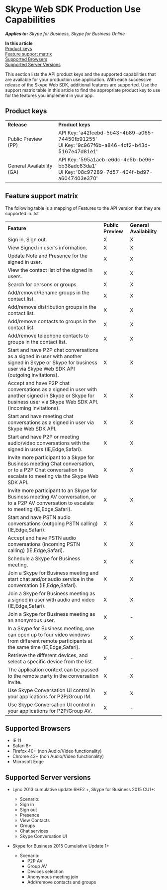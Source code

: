 # Skype Web SDK Production Use Capabilities


 _**Applies to:** Skype for Business, Skype for Business Online_

 **In this article**  
[Product keys](#product-keys)  
[Feature support matrix](#feature-support-matrix)  
[Supported Browsers](#supported-browsers)  
[Supported Server Versions](#supported-server-versions)



This section lists the API product keys and the supported capabilities that are available for your production use application. With each successive release of the Skype Web SDK, additional features are supported. Use the support matrix table in this article to find the appropriate product key to use for the features you implement in your app. 

## Product keys
<a name="sectionSection0"> </a>

|||
|:-----|:-----|
|**Release**|**Product keys**|
|Public Preview (PP)|API Key: 'a42fcebd-5b43-4b89-a065-74450fb91255' <br/> UI Key: '9c967f6b-a846-4df2-b43d-5167e47d81e1' |
|General Availability (GA)|API Key: '595a1aeb-e6dc-4e5b-be96-bb38adc83da1' <br/> UI Key: '08c97289-7d57-404f-bd97-a6047403e370'|




## Feature support matrix
<a name="sectionSection1"> </a>

The following table is a mapping of Features to the API version that they are supported in.
tst

||||
|:-----|:-----|:-----|
|**Feature**|**Public Preview**|**General Availability**|
|Sign in, Sign out. |X |X|
|View Signed in user’s information. |X|X|
|Update Note and Presence for the signed in user. |X|X|
|View the contact list of the signed in users. |X|X|
|Search for persons or groups. |X|X|
|Add/remove/Rename groups in the contact list. |X|X|
|Add/remove distribution groups in the contact list.   |X|X|
|Add/remove contacts to groups in the contact list.   |X|X|
|Add/remove telephone contacts to groups in the contact list. |X|X|
|Start and have P2P chat conversations as a signed in user with another signed in Skype or Skype for business user via Skype Web SDK API (outgoing invitations).  |X|X|
|Accept and have P2P chat conversations as a signed in user with another signed in Skype or Skype for business user via Skype Web SDK API. (incoming invitations). |X|X|
|Start and have meeting chat conversations as a signed in user via Skype Web SDK API.  |X|X|
|Start and have P2P or meeting audio/video conversations with the signed in users (IE,Edge,Safari).  |X|X|
|Invite more participant to a Skype for Business meeting Chat conversation, or to a P2P Chat conversation to escalate to meeting via the Skype Web SDK API. |X|X|
|Invite more participant to an Skype for Business meeting AV conversation, or to a P2P AV conversation to escalate to meeting (IE,Edge,Safari). |X|X|
|Start and have PSTN audio conversations (outgoing PSTN calling) (IE,Edge,Safari). |X|X|
|Accept and have PSTN audio conversations (incoming PSTN calling) (IE,Edge,Safari). |X|X|
|Schedule a Skype for Business meeting. |X|X|
|Join a Skype for Business meeting and start chat and/or audio service in the conversation (IE,Edge,Safari). |X|X|
|Join a Skype for Business meeting as a signed in user with audio and video (IE,Edge,Safari). |X|X|
|Join a Skype for Business meeting as an anonymous user. |X|-|
|In a Skype for Business meeting, one can open up to four video windows from different remote participants at the same time (IE,Edge,Safari).  |X|X|
|Retrieve the different devices, and select a specific device from the list.  |X|-|
|The application context can be passed to the remote party in the conversation invite.  |X|X|
|Use Skype Conversation UI control in your applications for P2P/Group IM.  |X|X|
|Use Skype Conversation UI control in your applications for P2P/Group AV.  |X|-|

## Supported Browsers

- IE 11
- Safari 8+
- Firefox 40+ (non Audio/Video functionality)
- Chrome 43+ (non Audio/Video functionality)
- Microsoft Edge 

## Supported Server versions 

- Lync 2013 cumulative update 6HF2 +, Skype for Business 2015 CU1+:
 
   - Scenario:
    - Sign in
    - Sign out
    - Presence
    - View Contacts
    - Groups
    - Chat services
    - Skype Conversation UI
    

- Skype for Business 2015 Cumulative Update 1+

    - Scenario: 
      - P2P AV
      - Group AV
      - Devices selection
      - Anonymous meeting join
      - Add/remove contacts and groups

